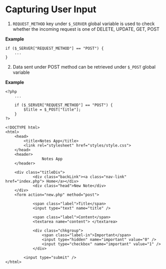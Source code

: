 # Capturing User Input

1. `REQUEST_METHOD` key under `$_SERVER` global variable is used to check whether the incoming request is one of DELETE, UPDATE, GET, POST

**Example**

```
if ($_SERVER["REQUEST_METHOD"] == "POST") {
    ...
}
```

2. Data sent under POST method can be retrieved under `$_POST` global variable

**Example**

```
<?php
    ...
    
    if ($_SERVER["REQUEST_METHOD"] == "POST") {
        $title = $_POST["title"];
    }
?>

<!DOCTYPE html>
<html>
    <head>
        <title>Notes App</title>
        <link rel="stylesheet" href="styles/style.css">
    </head>
    <header>
                Notes App
    </header>

    <div class="titleDiv">
            <div class="backLink"><a class="nav-link" href="index.php"> Home</a></div>
            <div class="head">New Note</div>
    </div>
    <form action="new.php" method="post">     

            <span class="label">Title</span>
            <input type="text" name="title" />
            
            <span class="label">Content</span>
            <textarea name="content"> </textarea>

            <div class="chkgroup">
                <span class="label-in">Important</span>
                <input type="hidden" name="important" value="0" />
                <input type="checkbox" name="important" value="1" />
            </div>
            
        <input type="submit" />
</html>
```

